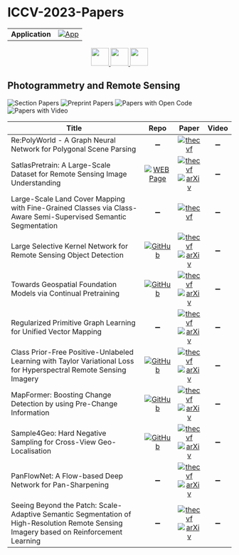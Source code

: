# ICCV-2023-Papers

<table>
    <tr>
        <td><strong>Application</strong></td>
        <td>
            <a href="https://huggingface.co/spaces/DmitryRyumin/NewEraAI-Papers" style="float:left;">
                <img src="https://img.shields.io/badge/🤗-NewEraAI--Papers-FFD21F.svg" alt="App" />
            </a>
        </td>
    </tr>
</table>

<div align="center">
    <a href="https://github.com/DmitryRyumin/ICCV-2023-Papers/blob/main/sections/2023/main/self--semi--meta--unsupervised-learning.md">
        <img src="https://cdn.jsdelivr.net/gh/DmitryRyumin/NewEraAI-Papers@main/images/left.svg" width="40" alt="" />
    </a>
    <a href="https://github.com/DmitryRyumin/ICCV-2023-25-Papers/blob/main/README_2023.md">
        <img src="https://cdn.jsdelivr.net/gh/DmitryRyumin/NewEraAI-Papers@main/images/home.svg" width="40" alt="" />
    </a>
    <a href="https://github.com/DmitryRyumin/ICCV-2023-Papers/blob/main/sections/2023/main/efficient-and-scalable-vision.md">
        <img src="https://cdn.jsdelivr.net/gh/DmitryRyumin/NewEraAI-Papers@main/images/right.svg" width="40" alt="" />
    </a>
</div>

## Photogrammetry and Remote Sensing

![Section Papers](https://img.shields.io/badge/Section%20Papers-11-42BA16) ![Preprint Papers](https://img.shields.io/badge/Preprint%20Papers-9-b31b1b) ![Papers with Open Code](https://img.shields.io/badge/Papers%20with%20Open%20Code-5-1D7FBF) ![Papers with Video](https://img.shields.io/badge/Papers%20with%20Video-0-FF0000)

| **Title** | **Repo** | **Paper** | **Video** |
|-----------|:--------:|:---------:|:---------:|
| Re:PolyWorld - A Graph Neural Network for Polygonal Scene Parsing | :heavy_minus_sign: | [![thecvf](https://img.shields.io/badge/pdf-thecvf-7395C5.svg)](https://openaccess.thecvf.com/content/ICCV2023/papers/Zorzi_RePolyWorld_-_A_Graph_Neural_Network_for_Polygonal_Scene_Parsing_ICCV_2023_paper.pdf) | :heavy_minus_sign: |
| SatlasPretrain: A Large-Scale Dataset for Remote Sensing Image Understanding | [![WEB Page](https://img.shields.io/badge/WEB-Page-159957.svg)](https://satlas-pretrain.allen.ai/) | [![thecvf](https://img.shields.io/badge/pdf-thecvf-7395C5.svg)](https://openaccess.thecvf.com/content/ICCV2023/papers/Bastani_SatlasPretrain_A_Large-Scale_Dataset_for_Remote_Sensing_Image_Understanding_ICCV_2023_paper.pdf) <br /> [![arXiv](https://img.shields.io/badge/arXiv-2211.15660-b31b1b.svg)](https://arxiv.org/abs/2211.15660) | :heavy_minus_sign: |
| Large-Scale Land Cover Mapping with Fine-Grained Classes via Class-Aware Semi-Supervised Semantic Segmentation | :heavy_minus_sign: | [![thecvf](https://img.shields.io/badge/pdf-thecvf-7395C5.svg)](https://openaccess.thecvf.com/content/ICCV2023/papers/Dong_Large-Scale_Land_Cover_Mapping_with_Fine-Grained_Classes_via_Class-Aware_Semi-Supervised_ICCV_2023_paper.pdf) | :heavy_minus_sign: |
| Large Selective Kernel Network for Remote Sensing Object Detection | [![GitHub](https://img.shields.io/github/stars/zcablii/LSKNet?style=flat)](https://github.com/zcablii/LSKNet) | [![thecvf](https://img.shields.io/badge/pdf-thecvf-7395C5.svg)](https://openaccess.thecvf.com/content/ICCV2023/papers/Li_Large_Selective_Kernel_Network_for_Remote_Sensing_Object_Detection_ICCV_2023_paper.pdf) <br /> [![arXiv](https://img.shields.io/badge/arXiv-2303.09030-b31b1b.svg)](https://arxiv.org/abs/2303.09030) | :heavy_minus_sign: |
| Towards Geospatial Foundation Models via Continual Pretraining | [![GitHub](https://img.shields.io/github/stars/mmendiet/GFM?style=flat)](https://github.com/mmendiet/GFM) | [![thecvf](https://img.shields.io/badge/pdf-thecvf-7395C5.svg)](https://openaccess.thecvf.com/content/ICCV2023/papers/Mendieta_Towards_Geospatial_Foundation_Models_via_Continual_Pretraining_ICCV_2023_paper.pdf) <br /> [![arXiv](https://img.shields.io/badge/arXiv-2302.04476-b31b1b.svg)](https://arxiv.org/abs/2302.04476) | :heavy_minus_sign: |
| Regularized Primitive Graph Learning for Unified Vector Mapping | :heavy_minus_sign: | [![thecvf](https://img.shields.io/badge/pdf-thecvf-7395C5.svg)](https://openaccess.thecvf.com/content/ICCV2023/papers/Wang_Regularized_Primitive_Graph_Learning_for_Unified_Vector_Mapping_ICCV_2023_paper.pdf) <br /> [![arXiv](https://img.shields.io/badge/arXiv-2206.13963-b31b1b.svg)](https://arxiv.org/abs/2206.13963) | :heavy_minus_sign: |
| Class Prior-Free Positive-Unlabeled Learning with Taylor Variational Loss for Hyperspectral Remote Sensing Imagery | [![GitHub](https://img.shields.io/github/stars/Hengwei-Zhao96/T-HOneCls?style=flat)](https://github.com/Hengwei-Zhao96/T-HOneCls) | [![thecvf](https://img.shields.io/badge/pdf-thecvf-7395C5.svg)](https://openaccess.thecvf.com/content/ICCV2023/papers/Zhao_Class_Prior-Free_Positive-Unlabeled_Learning_with_Taylor_Variational_Loss_for_Hyperspectral_ICCV_2023_paper.pdf) <br /> [![arXiv](https://img.shields.io/badge/arXiv-2308.15081-b31b1b.svg)](https://arxiv.org/abs/2308.15081) | :heavy_minus_sign: |
| MapFormer: Boosting Change Detection by using Pre-Change Information | [![GitHub](https://img.shields.io/github/stars/mxbh/mapformer?style=flat)](https://github.com/mxbh/mapformer) | [![thecvf](https://img.shields.io/badge/pdf-thecvf-7395C5.svg)](https://openaccess.thecvf.com/content/ICCV2023/papers/Bernhard_MapFormer_Boosting_Change_Detection_by_Using_Pre-change_Information_ICCV_2023_paper.pdf) <br /> [![arXiv](https://img.shields.io/badge/arXiv-2303.17859-b31b1b.svg)](https://arxiv.org/abs/2303.17859) | :heavy_minus_sign: |
| Sample4Geo: Hard Negative Sampling for Cross-View Geo-Localisation | [![GitHub](https://img.shields.io/github/stars/Skyy93/Sample4Geo?style=flat)](https://github.com/Skyy93/Sample4Geo) | [![thecvf](https://img.shields.io/badge/pdf-thecvf-7395C5.svg)](https://openaccess.thecvf.com/content/ICCV2023/papers/Deuser_Sample4Geo_Hard_Negative_Sampling_For_Cross-View_Geo-Localisation_ICCV_2023_paper.pdf) <br /> [![arXiv](https://img.shields.io/badge/arXiv-2303.11851-b31b1b.svg)](https://arxiv.org/abs/2303.11851) | :heavy_minus_sign: |
| PanFlowNet: A Flow-based Deep Network for Pan-Sharpening | :heavy_minus_sign: | [![thecvf](https://img.shields.io/badge/pdf-thecvf-7395C5.svg)](https://openaccess.thecvf.com/content/ICCV2023/papers/Yang_PanFlowNet_A_Flow-Based_Deep_Network_for_Pan-Sharpening_ICCV_2023_paper.pdf) <br /> [![arXiv](https://img.shields.io/badge/arXiv-2305.07774-b31b1b.svg)](https://arxiv.org/abs/2305.07774) | :heavy_minus_sign: |
| Seeing Beyond the Patch: Scale-Adaptive Semantic Segmentation of High-Resolution Remote Sensing Imagery based on Reinforcement Learning | :heavy_minus_sign: | [![thecvf](https://img.shields.io/badge/pdf-thecvf-7395C5.svg)](https://openaccess.thecvf.com/content/ICCV2023/papers/Liu_Seeing_Beyond_the_Patch_Scale-Adaptive_Semantic_Segmentation_of_High-resolution_Remote_ICCV_2023_paper.pdf) <br /> [![arXiv](https://img.shields.io/badge/arXiv-2309.15372-b31b1b.svg)](https://arxiv.org/abs/2309.15372) | :heavy_minus_sign: |
